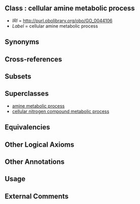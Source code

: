 
## Class : cellular amine metabolic process

 * *IRI* = http://purl.obolibrary.org/obo/GO_0044106
 * *Label* = cellular amine metabolic process

## Synonyms


## Cross-references


## Subsets


## Superclasses

 * [amine metabolic process](../../GO/08/GO_0009308.md)
 * [cellular nitrogen compound metabolic process](../../GO/41/GO_0034641.md)

## Equivalencies


## Other Logical Axioms


## Other Annotations


## Usage


## External Comments

